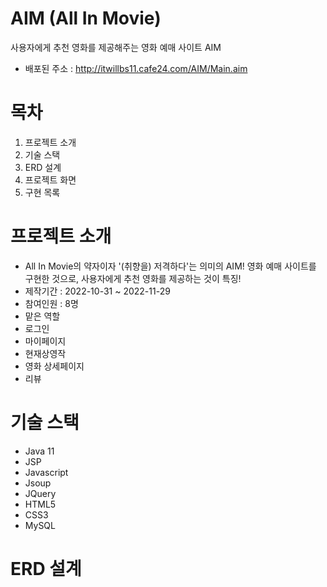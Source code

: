 # AIM (All In Movie)
사용자에게 추천 영화를 제공해주는 영화 예매 사이트 AIM 
* 배포된 주소 : http://itwillbs11.cafe24.com/AIM/Main.aim
# 목차
1. 프로젝트 소개
2. 기술 스택
3. ERD 설계
4. 프로젝트 화면
5. 구현 목록
# 프로젝트 소개
* All In Movie의 약자이자 '(취향을) 저격하다'는 의미의 AIM! 영화 예매 사이트를 구현한 것으로, 사용자에게 추천 영화를 제공하는 것이 특징!
* 제작기간 : 2022-10-31 ~ 2022-11-29
* 참여인원 : 8명
* 맡은 역할
 * 로그인
 * 마이페이지
 * 현재상영작
 * 영화 상세페이지
 * 리뷰
# 기술 스택
* Java 11
* JSP
* Javascript
* Jsoup
* JQuery
* HTML5
* CSS3
* MySQL
# ERD 설계
